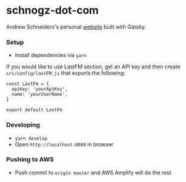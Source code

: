 # schnogz-dot-com
Andrew Schneiders's personal [website](https://schnogz.com) built with Gatsby.

### Setup
- Install dependencies via `yarn`

If you would like to use LastFM section, get an API key and then create `src/config/lastFM.js` that exports the following:

```
const LastFm = {
  apiKey: 'yourApiKey',
  name: 'yourUserName',
}

export default LastFm
```

### Developing
- `yarn develop`
- Open `http://localhost:8000` in browser

### Pushing to AWS
- Push commit to `origin master` and AWS Amplify will do the rest
